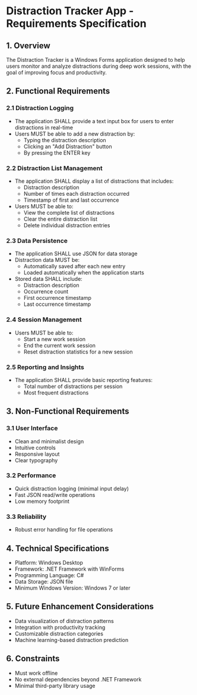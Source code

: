 # Distraction Tracker App - Requirements Specification

## 1. Overview

The Distraction Tracker is a Windows Forms application designed to help users monitor and analyze distractions during deep work sessions, with the goal of improving focus and productivity.

## 2. Functional Requirements

### 2.1 Distraction Logging

- The application SHALL provide a text input box for users to enter distractions in real-time
- Users MUST be able to add a new distraction by:
  - Typing the distraction description
  - Clicking an "Add Distraction" button
  - By pressing the ENTER key

### 2.2 Distraction List Management

- The application SHALL display a list of distractions that includes:
  - Distraction description
  - Number of times each distraction occurred
  - Timestamp of first and last occurrence
- Users MUST be able to:
  - View the complete list of distractions
  - Clear the entire distraction list
  - Delete individual distraction entries

### 2.3 Data Persistence

- The application SHALL use JSON for data storage
- Distraction data MUST be:
  - Automatically saved after each new entry
  - Loaded automatically when the application starts
- Stored data SHALL include:
  - Distraction description
  - Occurrence count
  - First occurrence timestamp
  - Last occurrence timestamp

### 2.4 Session Management

- Users MUST be able to:
  - Start a new work session
  - End the current work session
  - Reset distraction statistics for a new session

### 2.5 Reporting and Insights

- The application SHALL provide basic reporting features:
  - Total number of distractions per session
  - Most frequent distractions

## 3. Non-Functional Requirements

### 3.1 User Interface

- Clean and minimalist design
- Intuitive controls
- Responsive layout
- Clear typography

### 3.2 Performance

- Quick distraction logging (minimal input delay)
- Fast JSON read/write operations
- Low memory footprint

### 3.3 Reliability

- Robust error handling for file operations

## 4. Technical Specifications

- Platform: Windows Desktop
- Framework: .NET Framework with WinForms
- Programming Language: C#
- Data Storage: JSON file
- Minimum Windows Version: Windows 7 or later

## 5. Future Enhancement Considerations

- Data visualization of distraction patterns
- Integration with productivity tracking
- Customizable distraction categories
- Machine learning-based distraction prediction

## 6. Constraints

- Must work offline
- No external dependencies beyond .NET Framework
- Minimal third-party library usage
